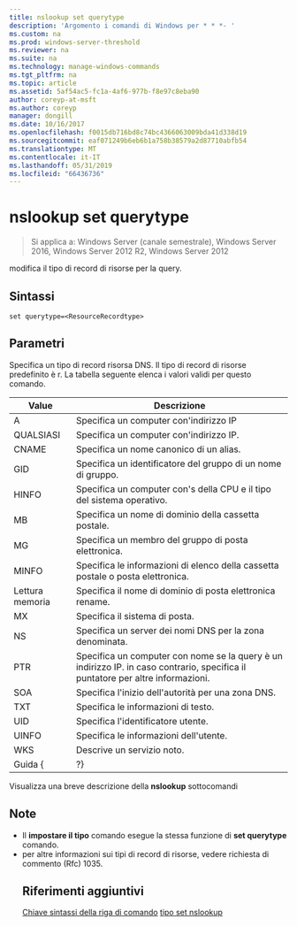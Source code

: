 ```yaml
---
title: nslookup set querytype
description: 'Argomento i comandi di Windows per * * *- '
ms.custom: na
ms.prod: windows-server-threshold
ms.reviewer: na
ms.suite: na
ms.technology: manage-windows-commands
ms.tgt_pltfrm: na
ms.topic: article
ms.assetid: 5af54ac5-fc1a-4af6-977b-f8e97c8eba90
author: coreyp-at-msft
ms.author: coreyp
manager: dongill
ms.date: 10/16/2017
ms.openlocfilehash: f0015db716bd8c74bc4366063009bda41d338d19
ms.sourcegitcommit: eaf071249b6eb6b1a758b38579a2d87710abfb54
ms.translationtype: MT
ms.contentlocale: it-IT
ms.lasthandoff: 05/31/2019
ms.locfileid: "66436736"
---
```

# <a name="nslookup-set-querytype"></a>nslookup set querytype

>Si applica a: Windows Server (canale semestrale), Windows Server 2016, Windows Server 2012 R2, Windows Server 2012

modifica il tipo di record di risorse per la query.
## <a name="syntax"></a>Sintassi
```
set querytype=<ResourceRecordtype>
```
## <a name="parameters"></a>Parametri
<ResourceRecordtype> Specifica un tipo di record risorsa DNS. Il tipo di record di risorse predefinito è r. La tabella seguente elenca i valori validi per questo comando.

| Value |                                                   Descrizione                                                   |
|-------|-----------------------------------------------------------------------------------------------------------------|
|   A   |                                      Specifica un computer con&#39;indirizzo IP                                      |
|  QUALSIASI  |                                     Specifica un computer con&#39;indirizzo IP.                                      |
| CNAME |                                    Specifica un nome canonico di un alias.                                     |
|  GID  |                                  Specifica un identificatore del gruppo di un nome di gruppo.                                  |
| HINFO |                          Specifica un computer con&#39;s della CPU e il tipo del sistema operativo.                           |
|  MB   |                                        Specifica un nome di dominio della cassetta postale.                                         |
|  MG   |                                         Specifica un membro del gruppo di posta elettronica.                                          |
| MINFO |                                   Specifica le informazioni di elenco della cassetta postale o posta elettronica.                                   |
|  Lettura memoria   |                                     Specifica il nome di dominio di posta elettronica rename.                                      |
|  MX   |                                          Specifica il sistema di posta.                                          |
|  NS   |                                 Specifica un server dei nomi DNS per la zona denominata.                                 |
|  PTR  | Specifica un computer con nome se la query è un indirizzo IP. in caso contrario, specifica il puntatore per altre informazioni. |
|  SOA  |                                Specifica l'inizio dell'autorità per una zona DNS.                                 |
|  TXT  |                                         Specifica le informazioni di testo.                                         |
|  UID  |                                         Specifica l'identificatore utente.                                          |
| UINFO |                                         Specifica le informazioni dell'utente.                                         |
|  WKS  |                                         Descrive un servizio noto.                                         |
| Guida { |                                                       ?}                                                        |

Visualizza una breve descrizione della <strong>nslookup</strong> sottocomandi
## <a name="remarks"></a>Note
- Il <strong>impostare il tipo</strong> comando esegue la stessa funzione di <strong>set querytype</strong> comando.
- per altre informazioni sui tipi di record di risorse, vedere richiesta di commento (Rfc) 1035.
  ## <a name="additional-references"></a>Riferimenti aggiuntivi
  <a href="command-line-syntax-key.md" data-raw-source="[Command-Line Syntax Key](command-line-syntax-key.md)">Chiave sintassi della riga di comando</a>
  <a href="nslookup-set-type.md" data-raw-source="[nslookup set type](nslookup-set-type.md)">tipo set nslookup</a>
